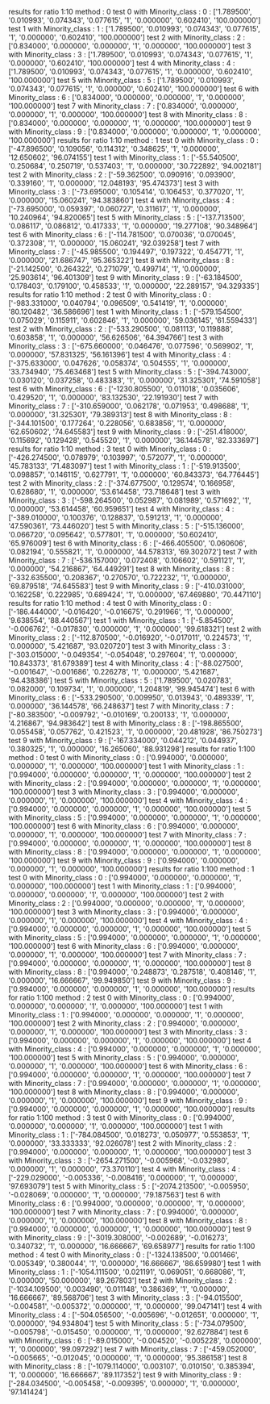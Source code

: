 results for ratio 1:10 method : 0
	 test 0 with Minority_class : 0 : ['1.789500', '0.010993', '0.074343', '0.077615', '1', '0.000000', '0.602410', '100.000000']
	 test 1 with Minority_class : 1 : ['1.789500', '0.010993', '0.074343', '0.077615', '1', '0.000000', '0.602410', '100.000000']
	 test 2 with Minority_class : 2 : ['0.834000', '0.000000', '0.000000', '1', '0.000000', '100.000000']
	 test 3 with Minority_class : 3 : ['1.789500', '0.010993', '0.074343', '0.077615', '1', '0.000000', '0.602410', '100.000000']
	 test 4 with Minority_class : 4 : ['1.789500', '0.010993', '0.074343', '0.077615', '1', '0.000000', '0.602410', '100.000000']
	 test 5 with Minority_class : 5 : ['1.789500', '0.010993', '0.074343', '0.077615', '1', '0.000000', '0.602410', '100.000000']
	 test 6 with Minority_class : 6 : ['0.834000', '0.000000', '0.000000', '1', '0.000000', '100.000000']
	 test 7 with Minority_class : 7 : ['0.834000', '0.000000', '0.000000', '1', '0.000000', '100.000000']
	 test 8 with Minority_class : 8 : ['0.834000', '0.000000', '0.000000', '1', '0.000000', '100.000000']
	 test 9 with Minority_class : 9 : ['0.834000', '0.000000', '0.000000', '1', '0.000000', '100.000000']
results for ratio 1:10 method : 1
	 test 0 with Minority_class : 0 : ['-47.896500', '0.109056', '0.114312', '0.348625', '1', '0.000000', '12.650602', '96.074155']
	 test 1 with Minority_class : 1 : ['-55.540500', '0.250684', '0.250719', '0.537403', '1', '0.000000', '30.722892', '94.002181']
	 test 2 with Minority_class : 2 : ['-59.362500', '0.090916', '0.093900', '0.339160', '1', '0.000000', '12.048193', '95.474373']
	 test 3 with Minority_class : 3 : ['-73.695000', '0.105414', '0.106453', '0.377020', '1', '0.000000', '15.060241', '94.383860']
	 test 4 with Minority_class : 4 : ['-73.695000', '0.059397', '0.060727', '0.311617', '1', '0.000000', '10.240964', '94.820065']
	 test 5 with Minority_class : 5 : ['-137.713500', '0.086117', '0.086812', '0.417333', '1', '0.000000', '19.277108', '90.348964']
	 test 6 with Minority_class : 6 : ['-114.781500', '0.070036', '0.070045', '0.372308', '1', '0.000000', '15.060241', '92.039258']
	 test 7 with Minority_class : 7 : ['-45.985500', '0.194497', '0.197322', '0.454771', '1', '0.000000', '21.686747', '95.365322']
	 test 8 with Minority_class : 8 : ['-21.142500', '0.264322', '0.271079', '0.499714', '1', '0.000000', '25.903614', '96.401309']
	 test 9 with Minority_class : 9 : ['-63.184500', '0.178403', '0.179100', '0.458533', '1', '0.000000', '22.289157', '94.329335']
results for ratio 1:10 method : 2
	 test 0 with Minority_class : 0 : ['-983.331000', '0.040794', '0.096509', '0.541419', '1', '0.000000', '80.120482', '36.586696']
	 test 1 with Minority_class : 1 : ['-579.154500', '0.075029', '0.115911', '0.602846', '1', '0.000000', '59.036145', '61.559433']
	 test 2 with Minority_class : 2 : ['-533.290500', '0.081113', '0.119888', '0.603858', '1', '0.000000', '56.626506', '64.394766']
	 test 3 with Minority_class : 3 : ['-675.660000', '0.046476', '0.077596', '0.569902', '1', '0.000000', '57.831325', '56.161396']
	 test 4 with Minority_class : 4 : ['-375.633000', '0.047626', '0.058374', '0.504555', '1', '0.000000', '33.734940', '75.463468']
	 test 5 with Minority_class : 5 : ['-394.743000', '0.030120', '0.037258', '0.483383', '1', '0.000000', '31.325301', '74.591058']
	 test 6 with Minority_class : 6 : ['-1230.805500', '0.011018', '0.035606', '0.429520', '1', '0.000000', '83.132530', '22.191930']
	 test 7 with Minority_class : 7 : ['-310.659000', '0.062178', '0.071953', '0.498688', '1', '0.000000', '31.325301', '79.389313']
	 test 8 with Minority_class : 8 : ['-344.101500', '0.177264', '0.228056', '0.683856', '1', '0.000000', '62.650602', '74.645583']
	 test 9 with Minority_class : 9 : ['-251.418000', '0.115692', '0.129428', '0.545520', '1', '0.000000', '36.144578', '82.333697']
results for ratio 1:10 method : 3
	 test 0 with Minority_class : 0 : ['-426.274500', '0.078979', '0.103997', '0.572077', '1', '0.000000', '45.783133', '71.483097']
	 test 1 with Minority_class : 1 : ['-519.913500', '0.098857', '0.146115', '0.627791', '1', '0.000000', '60.843373', '64.776445']
	 test 2 with Minority_class : 2 : ['-374.677500', '0.129574', '0.166958', '0.628680', '1', '0.000000', '53.614458', '73.718648']
	 test 3 with Minority_class : 3 : ['-598.264500', '0.052987', '0.081989', '0.571692', '1', '0.000000', '53.614458', '60.959651']
	 test 4 with Minority_class : 4 : ['-389.010000', '0.100376', '0.128837', '0.591213', '1', '0.000000', '47.590361', '73.446020']
	 test 5 with Minority_class : 5 : ['-515.136000', '0.066720', '0.095642', '0.577801', '1', '0.000000', '50.602410', '65.976009']
	 test 6 with Minority_class : 6 : ['-466.405500', '0.060606', '0.082194', '0.555821', '1', '0.000000', '44.578313', '69.302072']
	 test 7 with Minority_class : 7 : ['-536.157000', '0.072408', '0.106602', '0.591121', '1', '0.000000', '54.216867', '64.449291']
	 test 8 with Minority_class : 8 : ['-332.635500', '0.208367', '0.270570', '0.722232', '1', '0.000000', '69.879518', '74.645583']
	 test 9 with Minority_class : 9 : ['-410.031000', '0.162258', '0.222985', '0.689424', '1', '0.000000', '67.469880', '70.447110']
results for ratio 1:10 method : 4
	 test 0 with Minority_class : 0 : ['-186.444000', '-0.016420', '-0.016675', '0.291966', '1', '0.000000', '9.638554', '88.440567']
	 test 1 with Minority_class : 1 : ['-5.854500', '-0.006762', '-0.017830', '0.000000', '1', '0.000000', '99.618321']
	 test 2 with Minority_class : 2 : ['-112.870500', '-0.016920', '-0.017011', '0.224573', '1', '0.000000', '5.421687', '93.020720']
	 test 3 with Minority_class : 3 : ['-303.015000', '-0.049354', '-0.054048', '0.297604', '1', '0.000000', '10.843373', '81.679389']
	 test 4 with Minority_class : 4 : ['-88.027500', '-0.001647', '-0.001686', '0.226278', '1', '0.000000', '5.421687', '94.438386']
	 test 5 with Minority_class : 5 : ['1.789500', '0.020783', '0.082000', '0.109734', '1', '0.000000', '1.204819', '99.945474']
	 test 6 with Minority_class : 6 : ['-533.290500', '0.009950', '0.013943', '0.489339', '1', '0.000000', '36.144578', '66.248637']
	 test 7 with Minority_class : 7 : ['-80.383500', '-0.009792', '-0.010169', '0.200133', '1', '0.000000', '4.216867', '94.983642']
	 test 8 with Minority_class : 8 : ['-198.865500', '0.055458', '0.057762', '0.421523', '1', '0.000000', '20.481928', '86.750273']
	 test 9 with Minority_class : 9 : ['-167.334000', '0.044212', '0.044937', '0.380325', '1', '0.000000', '16.265060', '88.931298']
results for ratio 1:100 method : 0
	 test 0 with Minority_class : 0 : ['0.994000', '0.000000', '0.000000', '1', '0.000000', '100.000000']
	 test 1 with Minority_class : 1 : ['0.994000', '0.000000', '0.000000', '1', '0.000000', '100.000000']
	 test 2 with Minority_class : 2 : ['0.994000', '0.000000', '0.000000', '1', '0.000000', '100.000000']
	 test 3 with Minority_class : 3 : ['0.994000', '0.000000', '0.000000', '1', '0.000000', '100.000000']
	 test 4 with Minority_class : 4 : ['0.994000', '0.000000', '0.000000', '1', '0.000000', '100.000000']
	 test 5 with Minority_class : 5 : ['0.994000', '0.000000', '0.000000', '1', '0.000000', '100.000000']
	 test 6 with Minority_class : 6 : ['0.994000', '0.000000', '0.000000', '1', '0.000000', '100.000000']
	 test 7 with Minority_class : 7 : ['0.994000', '0.000000', '0.000000', '1', '0.000000', '100.000000']
	 test 8 with Minority_class : 8 : ['0.994000', '0.000000', '0.000000', '1', '0.000000', '100.000000']
	 test 9 with Minority_class : 9 : ['0.994000', '0.000000', '0.000000', '1', '0.000000', '100.000000']
results for ratio 1:100 method : 1
	 test 0 with Minority_class : 0 : ['0.994000', '0.000000', '0.000000', '1', '0.000000', '100.000000']
	 test 1 with Minority_class : 1 : ['0.994000', '0.000000', '0.000000', '1', '0.000000', '100.000000']
	 test 2 with Minority_class : 2 : ['0.994000', '0.000000', '0.000000', '1', '0.000000', '100.000000']
	 test 3 with Minority_class : 3 : ['0.994000', '0.000000', '0.000000', '1', '0.000000', '100.000000']
	 test 4 with Minority_class : 4 : ['0.994000', '0.000000', '0.000000', '1', '0.000000', '100.000000']
	 test 5 with Minority_class : 5 : ['0.994000', '0.000000', '0.000000', '1', '0.000000', '100.000000']
	 test 6 with Minority_class : 6 : ['0.994000', '0.000000', '0.000000', '1', '0.000000', '100.000000']
	 test 7 with Minority_class : 7 : ['0.994000', '0.000000', '0.000000', '1', '0.000000', '100.000000']
	 test 8 with Minority_class : 8 : ['0.994000', '0.248873', '0.287518', '0.408146', '1', '0.000000', '16.666667', '99.949850']
	 test 9 with Minority_class : 9 : ['0.994000', '0.000000', '0.000000', '1', '0.000000', '100.000000']
results for ratio 1:100 method : 2
	 test 0 with Minority_class : 0 : ['0.994000', '0.000000', '0.000000', '1', '0.000000', '100.000000']
	 test 1 with Minority_class : 1 : ['0.994000', '0.000000', '0.000000', '1', '0.000000', '100.000000']
	 test 2 with Minority_class : 2 : ['0.994000', '0.000000', '0.000000', '1', '0.000000', '100.000000']
	 test 3 with Minority_class : 3 : ['0.994000', '0.000000', '0.000000', '1', '0.000000', '100.000000']
	 test 4 with Minority_class : 4 : ['0.994000', '0.000000', '0.000000', '1', '0.000000', '100.000000']
	 test 5 with Minority_class : 5 : ['0.994000', '0.000000', '0.000000', '1', '0.000000', '100.000000']
	 test 6 with Minority_class : 6 : ['0.994000', '0.000000', '0.000000', '1', '0.000000', '100.000000']
	 test 7 with Minority_class : 7 : ['0.994000', '0.000000', '0.000000', '1', '0.000000', '100.000000']
	 test 8 with Minority_class : 8 : ['0.994000', '0.000000', '0.000000', '1', '0.000000', '100.000000']
	 test 9 with Minority_class : 9 : ['0.994000', '0.000000', '0.000000', '1', '0.000000', '100.000000']
results for ratio 1:100 method : 3
	 test 0 with Minority_class : 0 : ['0.994000', '0.000000', '0.000000', '1', '0.000000', '100.000000']
	 test 1 with Minority_class : 1 : ['-784.084500', '0.018273', '0.050977', '0.553853', '1', '0.000000', '33.333333', '92.026078']
	 test 2 with Minority_class : 2 : ['0.994000', '0.000000', '0.000000', '1', '0.000000', '100.000000']
	 test 3 with Minority_class : 3 : ['-2654.271500', '-0.005968', '-0.032980', '0.000000', '1', '0.000000', '73.370110']
	 test 4 with Minority_class : 4 : ['-229.029000', '-0.005336', '-0.008416', '0.000000', '1', '0.000000', '97.693079']
	 test 5 with Minority_class : 5 : ['-2074.213500', '-0.005950', '-0.028069', '0.000000', '1', '0.000000', '79.187563']
	 test 6 with Minority_class : 6 : ['0.994000', '0.000000', '0.000000', '1', '0.000000', '100.000000']
	 test 7 with Minority_class : 7 : ['0.994000', '0.000000', '0.000000', '1', '0.000000', '100.000000']
	 test 8 with Minority_class : 8 : ['0.994000', '0.000000', '0.000000', '1', '0.000000', '100.000000']
	 test 9 with Minority_class : 9 : ['-3019.308000', '-0.002689', '-0.016273', '0.340732', '1', '0.000000', '16.666667', '69.658977']
results for ratio 1:100 method : 4
	 test 0 with Minority_class : 0 : ['-1324.138500', '0.001466', '0.005349', '0.380044', '1', '0.000000', '16.666667', '86.659980']
	 test 1 with Minority_class : 1 : ['-1054.111500', '0.021191', '0.069051', '0.668086', '1', '0.000000', '50.000000', '89.267803']
	 test 2 with Minority_class : 2 : ['-1034.109500', '0.003490', '0.011148', '0.386369', '1', '0.000000', '16.666667', '89.568706']
	 test 3 with Minority_class : 3 : ['-94.015500', '-0.004581', '-0.005372', '0.000000', '1', '0.000000', '99.047141']
	 test 4 with Minority_class : 4 : ['-504.056500', '-0.005696', '-0.012651', '0.000000', '1', '0.000000', '94.934804']
	 test 5 with Minority_class : 5 : ['-734.079500', '-0.005798', '-0.015450', '0.000000', '1', '0.000000', '92.627884']
	 test 6 with Minority_class : 6 : ['-89.015000', '-0.004520', '-0.005228', '0.000000', '1', '0.000000', '99.097292']
	 test 7 with Minority_class : 7 : ['-459.052000', '-0.005665', '-0.012045', '0.000000', '1', '0.000000', '95.386158']
	 test 8 with Minority_class : 8 : ['-1079.114000', '0.003107', '0.010150', '0.385394', '1', '0.000000', '16.666667', '89.117352']
	 test 9 with Minority_class : 9 : ['-284.034500', '-0.005458', '-0.009395', '0.000000', '1', '0.000000', '97.141424']
